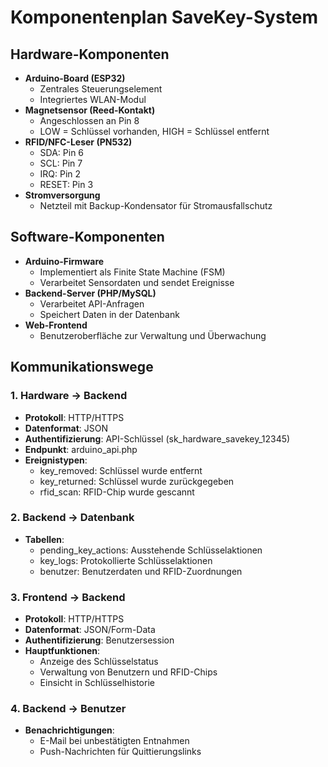# Komponentenplan SaveKey-System

## Hardware-Komponenten
- **Arduino-Board (ESP32)**
  - Zentrales Steuerungselement
  - Integriertes WLAN-Modul
- **Magnetsensor (Reed-Kontakt)**
  - Angeschlossen an Pin 8
  - LOW = Schlüssel vorhanden, HIGH = Schlüssel entfernt
- **RFID/NFC-Leser (PN532)**
  - SDA: Pin 6
  - SCL: Pin 7
  - IRQ: Pin 2
  - RESET: Pin 3
- **Stromversorgung**
  - Netzteil mit Backup-Kondensator für Stromausfallschutz

## Software-Komponenten
- **Arduino-Firmware**
  - Implementiert als Finite State Machine (FSM)
  - Verarbeitet Sensordaten und sendet Ereignisse
- **Backend-Server (PHP/MySQL)**
  - Verarbeitet API-Anfragen
  - Speichert Daten in der Datenbank
- **Web-Frontend**
  - Benutzeroberfläche zur Verwaltung und Überwachung

## Kommunikationswege

### 1. Hardware → Backend
- **Protokoll**: HTTP/HTTPS
- **Datenformat**: JSON
- **Authentifizierung**: API-Schlüssel (sk_hardware_savekey_12345)
- **Endpunkt**: arduino_api.php
- **Ereignistypen**:
  - key_removed: Schlüssel wurde entfernt
  - key_returned: Schlüssel wurde zurückgegeben
  - rfid_scan: RFID-Chip wurde gescannt

### 2. Backend → Datenbank
- **Tabellen**:
  - pending_key_actions: Ausstehende Schlüsselaktionen
  - key_logs: Protokollierte Schlüsselaktionen
  - benutzer: Benutzerdaten und RFID-Zuordnungen

### 3. Frontend → Backend
- **Protokoll**: HTTP/HTTPS
- **Datenformat**: JSON/Form-Data
- **Authentifizierung**: Benutzersession
- **Hauptfunktionen**:
  - Anzeige des Schlüsselstatus
  - Verwaltung von Benutzern und RFID-Chips
  - Einsicht in Schlüsselhistorie

### 4. Backend → Benutzer
- **Benachrichtigungen**:
  - E-Mail bei unbestätigten Entnahmen
  - Push-Nachrichten für Quittierungslinks